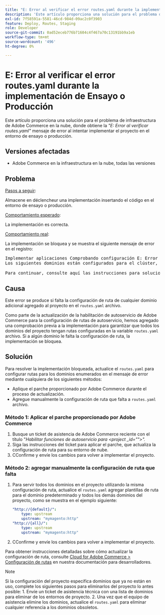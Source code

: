 ```yaml
---
title: "E: Error al verificar el error routes.yaml durante la implementación de ensayo o producción"
description: 'Este artículo proporciona una solución para el problema de infraestructura de Adobe Commerce en la nube, donde aparece el mensaje de error *"E: Error while verifying routes.yaml"* al intentar implementar el proyecto en el entorno de ensayo o producción.'
exl-id: 7f58591a-5581-46cd-984d-09ac2c0f3903
feature: Deploy, Routes, Staging
role: Developer
source-git-commit: 0ad52eceb776b71604c4f467a70c13191bb9a1eb
workflow-type: tm+mt
source-wordcount: '496'
ht-degree: 0%

---
```


# E: Error al verificar el error routes.yaml durante la implementación de Ensayo o Producción

Este artículo proporciona una solución para el problema de infraestructura de Adobe Commerce en la nube, donde obtiene la *&quot;E: Error al verificar routes.yaml&quot;* mensaje de error al intentar implementar el proyecto en el entorno de ensayo o producción.

## Versiones afectadas

* Adobe Commerce en la infraestructura en la nube, todas las versiones

## Problema

<u>Pasos a seguir</u>:

Almacene en déclencheur una implementación insertando el código en el entorno de ensayo o producción.

<u>Comportamiento esperado</u>:

La implementación es correcta.

<u>Comportamiento real</u>:

La implementación se bloquea y se muestra el siguiente mensaje de error en el registro:

<pre>Implementar aplicaciones Comprobando configuración E: Error al verificar routes.yaml.
Los siguientes dominios están configurados para el clúster, pero no tienen rutas definidas en el archivo routes.yaml: - store1.example.com - store2.example.com - test-store.example.com Con la configuración actual de routes.yaml, NO se proporcionarían estos dominios.

Para continuar, consulte aquí las instrucciones para solucionar los problemas: /help/troubleshooting/deployment/e-error-verifying-routes-yaml-error-during-staging-or-production-deploy.md</pre>

## Causa

Este error se produce si falta la configuración de ruta de cualquier dominio adicional agregado al proyecto en el `routes.yaml` archivo.

Como parte de la actualización de la habilitación de autoservicio de Adobe Commerce para la configuración de rutas de autoservicio, hemos agregado una comprobación previa a la implementación para garantizar que todos los dominios del proyecto tengan rutas configuradas en la variable `routes.yaml` archivo. Si a algún dominio le falta la configuración de ruta, la implementación se bloquea.

## Solución

Para resolver la implementación bloqueada, actualice el `routes.yaml` para configurar rutas para los dominios enumerados en el mensaje de error mediante cualquiera de los siguientes métodos:

* Aplique el parche proporcionado por Adobe Commerce durante el proceso de actualización.
* Agregue manualmente la configuración de ruta que falta a `routes.yaml` archivo.

### Método 1: Aplicar el parche proporcionado por Adobe Commerce

1. Busque un ticket de asistencia de Adobe Commerce reciente con el título &quot;*Habilitar funciones de autoservicio para &lt;project _id=&quot;&quot;>&quot;.*
1. Siga las instrucciones del ticket para aplicar el parche, que actualiza la configuración de ruta para su entorno de nube.
1. СConfirme y envíe los cambios para volver a implementar el proyecto.

### Método 2: agregar manualmente la configuración de ruta que falta

1. Para servir todos los dominios en el proyecto utilizando la misma configuración de ruta, actualice el `routes.yaml` agregar plantillas de ruta para el dominio predeterminado y todos los demás dominios del proyecto, como se muestra en el ejemplo siguiente:

   ```yaml
   "http://{default}/":
       type: upstream
       upstream: "mymagento:http"
   "http://{all}/":
       type: upstream
       upstream: "mymagento:http"
   ```

1. СConfirme y envíe los cambios para volver a implementar el proyecto.

Para obtener instrucciones detalladas sobre cómo actualizar la configuración de ruta, consulte [Cloud for Adobe Commerce > Configuración de rutas](https://devdocs.magento.com/guides/v2.3/cloud/project/project-conf-files_routes.html) en nuestra documentación para desarrolladores.

>[!NOTE]
>
>Si la configuración del proyecto especifica dominios que ya no están en uso, complete los siguientes pasos para eliminarlos del proyecto lo antes posible: 1. Envíe un ticket de asistencia técnica con una lista de dominios para eliminar de los entornos de proyecto. 2. Una vez que el equipo de asistencia elimine los dominios, actualice el `routes.yaml` para eliminar cualquier referencia a los dominios obsoletos.
